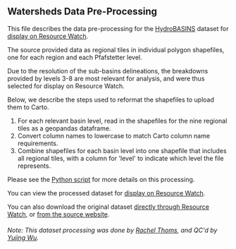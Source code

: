 ## Watersheds Data Pre-Processing
This file describes the data pre-processing for the [HydroBASINS](https://www.hydrosheds.org/page/hydrobasins) dataset for [display on Resource Watch](https://resourcewatch.org/data/explore/ab6216ee-9a2b-412f-b538-8644d5834c7a).

The source provided data as regional tiles in individual polygon shapefiles, one for each
region and each Pfafstetter level. 

Due to the resolution of the sub-basins delineations, the breakdowns provided by levels 3-8 are most relevant for analysis, and were thus selected for display on Resource Watch. 

Below, we describe the steps used to reformat the shapefiles to upload them to Carto.

1. For each relevant basin level, read in the shapefiles for the nine regional tiles as a geopandas dataframe.
2. Convert column names to lowercase to match Carto column name requirements.
3. Combine shapefiles for each basin level into one shapefile that includes all regional tiles, with a column for 'level' to indicate which level the file represents.

Please see the [Python script](https://github.com/resource-watch/data-pre-processing/blob/master/wat_068_rw0_watersheds/wat_068_rw0_watersheds_processing.py) for more details on this processing.

You can view the processed dataset for [display on Resource Watch](https://resourcewatch.org/data/explore/ab6216ee-9a2b-412f-b538-8644d5834c7a).

You can also download the original dataset [directly through Resource Watch](http://wri-public-data.s3.amazonaws.com/resourcewatch/wat_068_rw0_watersheds.zip), or [from the source website](https://www.dropbox.com/sh/hmpwobbz9qixxpe/AACPCyoHHAQUt_HNdIbWOFF4a/HydroBASINS/standard?dl=0&subfolder_nav_tracking=1).

###### Note: This dataset processing was done by [Rachel Thoms](https://www.wri.org/profile/rachel-thoms), and QC'd by [Yujing Wu](https://www.wri.org/profile/yujing-wu).
